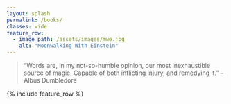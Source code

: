 ```yaml
---
layout: splash
permalink: /books/
classes: wide
feature_row:
  - image_path: /assets/images/mwe.jpg
    alt: "Moonwalking With Einstein"  
---
```

> “Words are, in my not-so-humble opinion, our most inexhaustible source of magic. Capable of both inflicting injury, and remedying it.” – Albus Dumbledore

{% include feature_row %}
